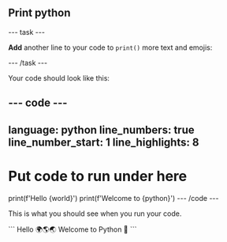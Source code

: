 <h2 class="c-project-heading--task">Print python</h2>

--- task ---

**Add** another line to your code to `print()` more text and emojis:

--- /task ---

Your code should look like this:

--- code ---
---
language: python
line_numbers: true
line_number_start: 1
line_highlights: 8
---
# Put code to run under here
print(f'Hello {world}')
print(f'Welcome to {python}')
--- /code ---

This is what you should see when you run your code.

<div class="c-project-output">
```
Hello 🌍🌎🌏
Welcome to Python 🐍
```
</div>
